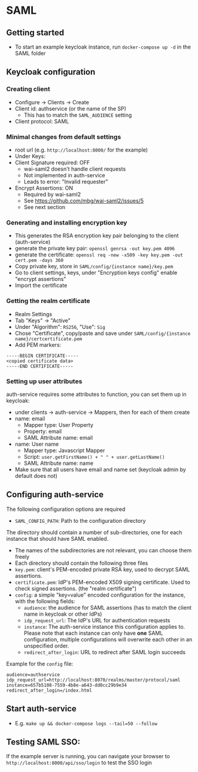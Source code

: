 # SAML

## Getting started

* To start an example keycloak instance, run `docker-compose up -d` in the SAML folder

## Keycloak configuration
### Creating client
 * Configure -> Clients -> Create
 * Client id: authservice (or the name of the SP)
   * This has to match the `SAML_AUDIENCE` setting
 * Client protocol: SAML

### Minimal changes from default settings
 * root url (e.g. `http://localhost:8000/` for the example)
 * Under Keys:
 * Client Signature required: OFF
   * wai-saml2 doesn't handle client requests
   * Not implemented in auth-service
   * Leads to error: "Invalid requester"
 * Encrypt Assertions: ON
   * Required by wai-saml2
   * See https://github.com/mbg/wai-saml2/issues/5
   * See next section

### Generating and installing encryption key
  * This generates the RSA encryption key pair belonging to the client (auth-service)
  * generate the private key pair: `openssl genrsa -out key.pem 4096`
  * generate the certificate: `openssl req -new -x509 -key key.pem -out cert.pem -days 360`
  * Copy private key, store in `SAML/config/{instance name}/key.pem`
  * Go to client settings, keys, under "Encryption keys config" enable "encrypt assertions"
  * Import the certificate

### Getting the realm certificate
  * Realm Settings
  * Tab "Keys" -> "Active"
  * Under "Algorithm": `RS256`, "Use": `Sig`
  * Chose "Certificate", copy/paste and save under `SAML/config/{instance name}/certcertificate.pem`
  * Add PEM markers:
```
-----BEGIN CERTIFICATE-----
<copied certificate data>
-----END CERTIFICATE-----
```

### Setting up user attributes
auth-service requires some attributes to function, you can set them up in keycloak:
  * under clients -> auth-service -> Mappers, then for each of them create
  * name: email
    * Mapper type: User Property
    * Property: email
    * SAML Attribute name: email
  * name: User name
    * Mapper type: Javascript Mapper
    * Script: `user.getFirstName() + " " + user.getLastName()`
    * SAML Attribute name: name
  * Make sure that all users have email and name set (keycloak admin by default does not)

## Configuring auth-service
The following configuration options are required
  * `SAML_CONFIG_PATH`: Path to the configuration directory

The directory should contain a number of sub-directories, one for each instance that should have SAML enabled.
  * The names of the subdirectories are not relevant, you can choose them freely
  * Each directory should contain the following three files
  * `key.pem`: client's PEM-encoded private RSA key, used to decrypt SAML assertions.
  * `certificate.pem`: IdP's PEM-encoded X509 signing certificate. Used to check signed assertions. (the "realm certificate")
  * `config`: a simple "key=value" encoded configuration for the instance, with the following fields:
    * `audience`: the audience for SAML assertions (has to match the client name in keycloak or other IdPs)
    * `idp_request_url`: The IdP's URL for authentication requests
    * `instance`: The auth-service instance this configuration applies to. Please note that each instance can only have **one** SAML configuration, multiple configurations will overwrite each other in an unspecified order.
    * `redirect_after_login`: URL to redirect after SAML login succeeds

Example for the `config` file:
```
audience=authservice
idp_request_url=http://localhost:8070/realms/master/protocol/saml
instance=657b5108-7559-4b8e-a643-dd0cc29b9e34
redirect_after_login=/index.html
```

## Start auth-service
  * E.g. `make up && docker-compose logs --tail=50 --follow`

## Testing SAML SSO:

If the example server is running, you can navigate your browser to
`http://localhost:8000/api/sso/login` to test the SSO login
